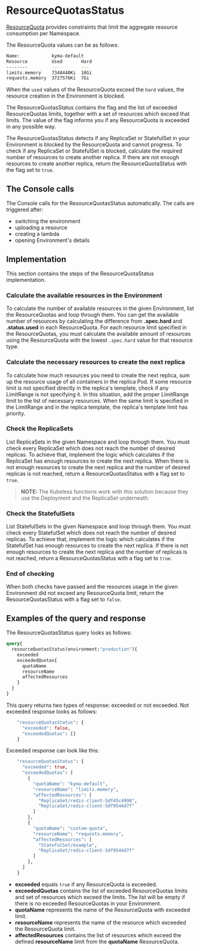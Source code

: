 # ResourceQuotasStatus 

[ResourceQuota](https://kubernetes.io/docs/concepts/policy/resource-quotas/) provides constraints that limit the aggregate resource consumption per Namespace.

The ResourceQuota values can be as follows:
```bash
Name:            kyma-default
Resource         Used       Hard
--------         ---        ---
limits.memory    7348440Ki  10Gi
requests.memory  3727576Ki  7Gi
```
When the `used` values of the ResourceQuota exceed the `hard` values, the resource creation in the Environment is blocked.

The ResourceQuotasStatus contains the flag and the list of exceeded ResourceQuotas limits, together with a set of resources which exceed that limits. The value of the flag informs you if any ResourceQuota is exceeded in any possible way.

The ResourceQuotasStatus detects if any ReplicaSet or StatefulSet in your Environment is blocked by the ResourceQuota and cannot progress.
To check if any ReplicaSet or StatefulSet is blocked, calculate the required number of resources to create another replica. If there are not enough resources to create another replica, return the ResourceQuotaStatus with the flag set to `true`.

## The Console calls

The Console calls for the ResourceQuotasStatus automatically. The calls are triggered after: 
- switching the environment
- uploading a resource
- creating a lambda 
- opening Environment's details

## Implementation

This section contains the steps of the ResourceQuotaStatus implementation.

### Calculate the available resources in the Environment

To calculate the number of available resources in the given Environment, list the ResourceQuotas and loop through them.
You can get the available number of resources by calculating the difference from **.spec.hard** and **.status.used** in each ResourceQuota.
For each resource limit specified in the ResourceQuotas, you must calculate the available amount of resources using the ResourceQuota with the lowest `.spec.hard` value for that resource type.

### Calculate the necessary resources to create the next replica

To calculate how much resources you need to create the next replica, sum up the resource usage of all containers in the replica Pod.
If some resource limit is not specified directly in the replica's template, check if any LimitRange is not specifying it.
In this situation, add the proper LimitRange limit to the list of necessary resources.
When the same limit is specified in the LimitRange and in the replica template, the replica's template limit has priority.

### Check the ReplicaSets

List ReplicaSets in the given Namespace and loop through them. You must check every ReplicaSet which does not reach the number of desired replicas.
To achieve that, implement the logic which calculates if the ReplicaSet has enough resources to create the next replica.
When there is not enough resources to create the next replica and the number of desired replicas is not reached, return a ResourceQuotasStatus with a flag set to `true`.

>**NOTE:** The Kubeless functions work with this solution because they use the Deployment and the ReplicaSet underneath.

### Check the StatefulSets

List StatefulSets in the given Namespace and loop through them. You must check every StatefulSet which does not reach the number of desired replicas.
To achieve that, implement the logic which calculates if the StatefulSet has enough resources to create the next replica.
If there is not enough resources to create the next replica and the number of replicas is not reached, return a ResourceQuotasStatus with a flag set to `true`.

### End of checking

When both checks have passed and the resources usage in the given Environment did not exceed any ResourceQuota limit, return the ResourceQuotasStatus with a flag set to `false`.

## Examples of the query and response

The ResourceQuotasStatus query looks as follows:
```graphql
query{
  resourceQuotasStatus(environment:"production"){
    exceeded
    exceededQuotas{
      quotaName
      resourceName
      affectedResources
    }
  } 
}
```
This query returns two types of response: exceeded or not exceeded.
Not exceeded response looks as follows:
```graphql endpoint doc
    "resourceQuotasStatus": {
      "exceeded": false,
      "exceededQuotas": []
    }
```
Exceeded response can look like this:
```graphql endpoint doc
    "resourceQuotasStatus": {
      "exceeded": true,
      "exceededQuotas": [
        {
          "quotaName": "kyma-default",
          "resourceName": "limits.memory",
          "affectedResources": [
            "ReplicaSet/redis-client-5df45c4998",
            "ReplicaSet/redis-client-5df9544d7f"
          ]
        },
        {
          "quotaName": "custom-quota",
          "resourceName": "requests.memory",
          "affectedResources": [
            "StatefulSet/example",
            "ReplicaSet/redis-client-5df9544d7f"
          ]
        },
      ]
    }
```
- **exceeded** equals `true` if any ResourceQuota is exceeded.
- **exceededQuotas** contains the list of exceeded ResourceQuotas limits and set of resources which exceed the limits. The list will be empty if there is no exceeded ResourceQuotas in your Environment.
- **quotaName** represents the name of the ResourceQuota with exceeded limit.
- **resourceName** represents the name of the resource which exceeded the ResourceQuota limit.
- **affectedResources** contains the list of resources which exceed the defined **resourceName** limit from the **quotaName** ResourceQuota.
